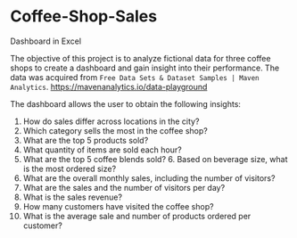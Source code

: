 # Coffee-Shop-Sales
Dashboard in Excel

The objective of this project is to analyze fictional data for three coffee shops to create a dashboard and gain insight into their performance. The data was acquired from `Free Data Sets & Dataset Samples | Maven Analytics`. https://mavenanalytics.io/data-playground

The dashboard allows the user to obtain the following insights: 
1. How do sales differ across locations in the city? 
2. Which category sells the most in the coffee shop? 
3. What are the top 5 products sold? 
4. What quantity of items are sold each hour? 
5. What are the top 5 coffee blends sold? 6. Based on beverage size, what is the most ordered size? 
7. What are the overall monthly sales, including the number of visitors? 
8. What are the sales and the number of visitors per day? 
9. What is the sales revenue? 
10. How many customers have visited the coffee shop? 
11. What is the average sale and number of products ordered per customer?  

